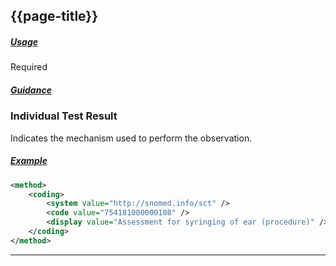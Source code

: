 ## {{page-title}}

<h5><ins>Usage</ins></h5>

<span class="mro-circle required" title="Required"></span> Required

<h5><ins>Guidance</ins></h5>

### Individual Test Result

Indicates the mechanism used to perform the observation.

<h5><ins>Example</ins></h5>

```xml
<method>
    <coding>
        <system value="http://snomed.info/sct" />
        <code value="754181000000108" />
        <display value="Assessment for syringing of ear (procedure)" />
    </coding>
</method>
```

---